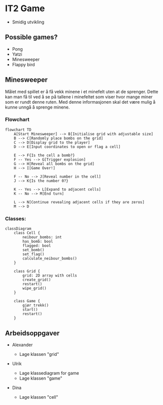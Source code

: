 # IT2 Game
- Smidig utvikling
## Possible games?
- Pong
- Yatzi
- Minesweeper
- Flappy bird

## Minesweeper
Målet med spillet er å få vekk minene i et minefelt uten at de sprenger. Dette kan man få til ved å se på tallene i minefeltet som viser hvor mange miner som er rundt denne ruten. Med denne informasjonen skal det være mulig å kunne unngå å sprenge minene. 

### Flowchart
```mermaid
flowchart TD
    A[Start Minesweeper] --> B[Initialise grid with adjustable size]
    B --> C[Randomly place bombs on the grid]
    C --> D[Display grid to the player]
    D --> E[Input coordinates to open or flag a cell]
    
    E --> F{Is the cell a bomb?}
    F -- Yes --> G[Trigger explosion]
    G --> H[Reveal all bombs on the grid]
    H --> I[Game Over!]
    
    F -- No --> J[Reveal number in the cell]
    J --> K{Is the number 0?}
    
    K -- Yes --> L[Expand to adjacent cells]
    K -- No --> M[End turn]

    L --> N[Continue revealing adjacent cells if they are zeros]
    M --> D
```

### Classes:
```mermaid
classDiagram
    class Cell {
        neibour_bombs: int
        has_bomb: bool
        flagged: bool
        set_bomb()
        set_flag()
        calculate_neibour_bombs()
    }

    class Grid {
        grid: 2D array with cells
        create_grid()
        restart()
        wipe_grid()
    }
    
    class Game {
        gjør_trekk()
        start()
        restart()
    }
```
## Arbeidsoppgaver 
- Alexander
    - Lage klassen "grid"

- Ulrik
    - Lage klassediagram for game
    - Lage klassen "game"

- Dina
    - Lage klassen "cell"
